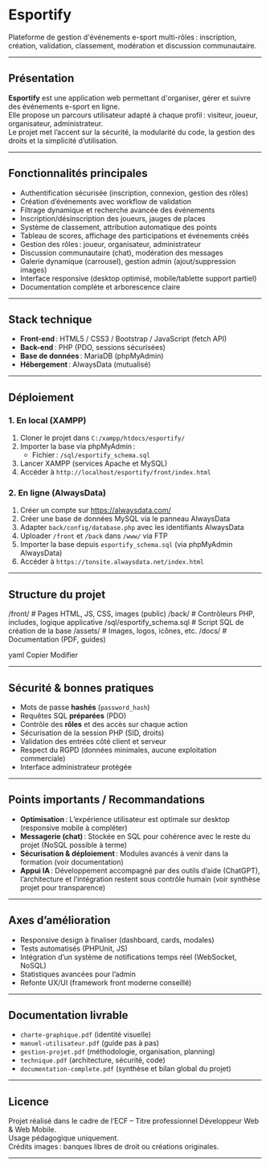 # Esportify

Plateforme de gestion d'événements e-sport multi-rôles : inscription, création, validation, classement, modération et discussion communautaire.

---

## Présentation

**Esportify** est une application web permettant d'organiser, gérer et suivre des événements e-sport en ligne.  
Elle propose un parcours utilisateur adapté à chaque profil : visiteur, joueur, organisateur, administrateur.  
Le projet met l’accent sur la sécurité, la modularité du code, la gestion des droits et la simplicité d’utilisation.

---

## Fonctionnalités principales

- Authentification sécurisée (inscription, connexion, gestion des rôles)
- Création d’événements avec workflow de validation
- Filtrage dynamique et recherche avancée des événements
- Inscription/désinscription des joueurs, jauges de places
- Système de classement, attribution automatique des points
- Tableau de scores, affichage des participations et événements créés
- Gestion des rôles : joueur, organisateur, administrateur
- Discussion communautaire (chat), modération des messages
- Galerie dynamique (carrousel), gestion admin (ajout/suppression images)
- Interface responsive (desktop optimisé, mobile/tablette support partiel)
- Documentation complète et arborescence claire

---

## Stack technique

- **Front-end** : HTML5 / CSS3 / Bootstrap / JavaScript (fetch API)
- **Back-end** : PHP (PDO, sessions sécurisées)
- **Base de données** : MariaDB (phpMyAdmin)
- **Hébergement** : AlwaysData (mutualisé)

---

## Déploiement

### 1. En local (XAMPP)

1. Cloner le projet dans `C:/xampp/htdocs/esportify/`
2. Importer la base via phpMyAdmin :
    - Fichier : `/sql/esportify_schema.sql`
3. Lancer XAMPP (services Apache et MySQL)
4. Accéder à `http://localhost/esportify/front/index.html`

### 2. En ligne (AlwaysData)

1. Créer un compte sur https://alwaysdata.com/
2. Créer une base de données MySQL via le panneau AlwaysData
3. Adapter `back/config/database.php` avec les identifiants AlwaysData
4. Uploader `/front` et `/back` dans `/www/` via FTP
5. Importer la base depuis `esportify_schema.sql` (via phpMyAdmin AlwaysData)
6. Accéder à `https://tonsite.alwaysdata.net/index.html`

---

## Structure du projet

/front/ # Pages HTML, JS, CSS, images (public)
/back/ # Contrôleurs PHP, includes, logique applicative
/sql/esportify_schema.sql # Script SQL de création de la base
/assets/ # Images, logos, icônes, etc.
/docs/ # Documentation (PDF, guides)

yaml
Copier
Modifier

---

## Sécurité & bonnes pratiques

- Mots de passe **hashés** (`password_hash`)
- Requêtes SQL **préparées** (PDO)
- Contrôle des **rôles** et des accès sur chaque action
- Sécurisation de la session PHP (SID, droits)
- Validation des entrées côté client et serveur
- Respect du RGPD (données minimales, aucune exploitation commerciale)
- Interface administrateur protégée

---

## Points importants / Recommandations

- **Optimisation** : L’expérience utilisateur est optimale sur desktop (responsive mobile à compléter)
- **Messagerie (chat)** : Stockée en SQL pour cohérence avec le reste du projet (NoSQL possible à terme)
- **Sécurisation & déploiement** : Modules avancés à venir dans la formation (voir documentation)
- **Appui IA** : Développement accompagné par des outils d’aide (ChatGPT), l’architecture et l’intégration restent sous contrôle humain (voir synthèse projet pour transparence)

---

## Axes d’amélioration

- Responsive design à finaliser (dashboard, cards, modales)
- Tests automatisés (PHPUnit, JS)
- Intégration d’un système de notifications temps réel (WebSocket, NoSQL)
- Statistiques avancées pour l’admin
- Refonte UX/UI (framework front moderne conseillé)

---

## Documentation livrable

- `charte-graphique.pdf`      (identité visuelle)
- `manuel-utilisateur.pdf`    (guide pas à pas)
- `gestion-projet.pdf`        (méthodologie, organisation, planning)
- `technique.pdf`             (architecture, sécurité, code)
- `documentation-complete.pdf` (synthèse et bilan global du projet)

---

## Licence

Projet réalisé dans le cadre de l’ECF – Titre professionnel Développeur Web & Web Mobile.  
Usage pédagogique uniquement.  
Crédits images : banques libres de droit ou créations originales.

---
